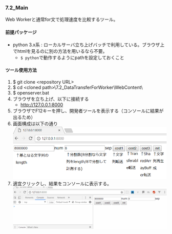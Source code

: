 ### 7.2_Main

Web Workerと通常for文で処理速度を比較するツール。



#### 前提パッケージ

- python 3.x系 : ローカルサーバ立ち上げバッチで利用している。ブラウザ上でhtmlを見るのに別の方法を用いるなら不要。
    - ```$ python```で動作するようにpathを設定しておくこと

#### ツール使用方法

 1. $ git clone \<repository URL\>
 1. $ cd \<cloned path\>\7.2_DataTransferForWorker\WebContent\
 1. $ openserver.bat
 1. ブラウザを立ち上げ、以下に接続する
    - http://127.0.0.1:8000
 1. ブラウザでF12キーを押し、開発者ツールを表示する（コンソールに結果が出るため）
 1. 画面構成は以下の通り
    ![discription](../img/DataTransferForWorker_discription.png)
 1. 適宜クリックし、結果をコンソールに表示する。
    ![discription](../img/DataTransferForWorker_demo.gif)
